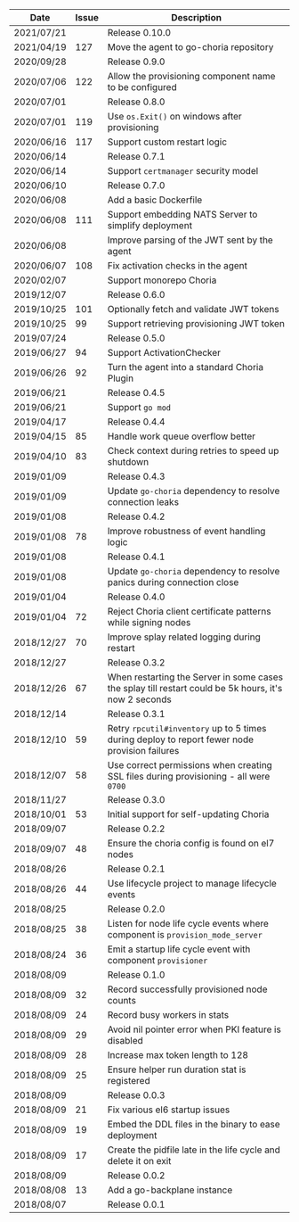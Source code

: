 |Date      |Issue |Description                                                                                              |
|----------|------|---------------------------------------------------------------------------------------------------------|
|2021/07/21|      |Release 0.10.0                                                                                           |
|2021/04/19|127   |Move the agent to go-choria repository                                                                   |
|2020/09/28|      |Release 0.9.0                                                                                            |
|2020/07/06|122   |Allow the provisioning component name to be configured                                                   |
|2020/07/01|      |Release 0.8.0                                                                                            |
|2020/07/01|119   |Use `os.Exit()` on windows after provisioning                                                            |
|2020/06/16|117   |Support custom restart logic                                                                             |
|2020/06/14|      |Release 0.7.1                                                                                            |
|2020/06/14|      |Support `certmanager` security model                                                                     |
|2020/06/10|      |Release 0.7.0                                                                                            |
|2020/06/08|      |Add a basic Dockerfile                                                                                   |
|2020/06/08|111   |Support embedding NATS Server to simplify deployment                                                     |
|2020/06/08|      |Improve parsing of the JWT sent by the agent                                                             |
|2020/06/07|108   |Fix activation checks in the agent                                                                       |
|2020/02/07|      |Support monorepo Choria                                                                                  |
|2019/12/07|      |Release 0.6.0                                                                                            |
|2019/10/25|101   |Optionally fetch and validate JWT tokens                                                                 |
|2019/10/25|99    |Support retrieving provisioning JWT token                                                                |
|2019/07/24|      |Release 0.5.0                                                                                            |
|2019/06/27|94    |Support ActivationChecker                                                                                |
|2019/06/26|92    |Turn the agent into a standard Choria Plugin                                                             |
|2019/06/21|      |Release 0.4.5                                                                                            |
|2019/06/21|      |Support `go mod`                                                                                         |
|2019/04/17|      |Release 0.4.4                                                                                            |
|2019/04/15|85    |Handle work queue overflow better                                                                        |
|2019/04/10|83    |Check context during retries to speed up shutdown                                                        |
|2019/01/09|      |Release 0.4.3                                                                                            |
|2019/01/09|      |Update `go-choria` dependency to resolve connection leaks                                                |
|2019/01/08|      |Release 0.4.2                                                                                            |
|2019/01/08|78    |Improve robustness of event handling logic                                                               |
|2019/01/08|      |Release 0.4.1                                                                                            |
|2019/01/08|      |Update `go-choria` dependency to resolve panics during connection close                                  |
|2019/01/04|      |Release 0.4.0                                                                                            |
|2019/01/04|72    |Reject Choria client certificate patterns while signing nodes                                            |
|2018/12/27|70    |Improve splay related logging during restart                                                             |
|2018/12/27|      |Release 0.3.2                                                                                            |
|2018/12/26|67    |When restarting the Server in some cases the splay till restart could be 5k hours, it's now 2 seconds    |
|2018/12/14|      |Release 0.3.1                                                                                            |
|2018/12/10|59    |Retry `rpcutil#inventory` up to 5 times during deploy to report fewer node provision failures            |
|2018/12/07|58    |Use correct permissions when creating SSL files during provisioning - all were `0700`                    |
|2018/11/27|      |Release 0.3.0                                                                                            |
|2018/10/01|53    |Initial support for self-updating Choria                                                                 |
|2018/09/07|      |Release 0.2.2                                                                                            |
|2018/09/07|48    |Ensure the choria config is found on el7 nodes                                                           |
|2018/08/26|      |Release 0.2.1                                                                                            |
|2018/08/26|44    |Use lifecycle project to manage lifecycle events                                                         |
|2018/08/25|      |Release 0.2.0                                                                                            |
|2018/08/25|38    |Listen for node life cycle events where component is `provision_mode_server`                             |
|2018/08/24|36    |Emit a startup life cycle event with component `provisioner`                                             |
|2018/08/09|      |Release 0.1.0                                                                                            |
|2018/08/09|32    |Record successfully provisioned node counts                                                              |
|2018/08/09|24    |Record busy workers in stats                                                                             |
|2018/08/09|29    |Avoid nil pointer error when PKI feature is disabled                                                     |
|2018/08/09|28    |Increase max token length to 128                                                                         |
|2018/08/09|25    |Ensure helper run duration stat is registered                                                            |
|2018/08/09|      |Release 0.0.3                                                                                            |
|2018/08/09|21    |Fix various el6 startup issues                                                                           |
|2018/08/09|19    |Embed the DDL files in the binary to ease deployment                                                     |
|2018/08/09|17    |Create the pidfile late in the life cycle and delete it on exit                                          |
|2018/08/09|      |Release 0.0.2                                                                                            |
|2018/08/08|13    |Add a go-backplane instance                                                                              |
|2018/08/07|      |Release 0.0.1                                                                                            |
